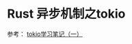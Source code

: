 # Rust 异步机制之tokio




参考： [tokio学习笔记（一）](https://blog.csdn.net/CrazyWorkers/article/details/110877643)